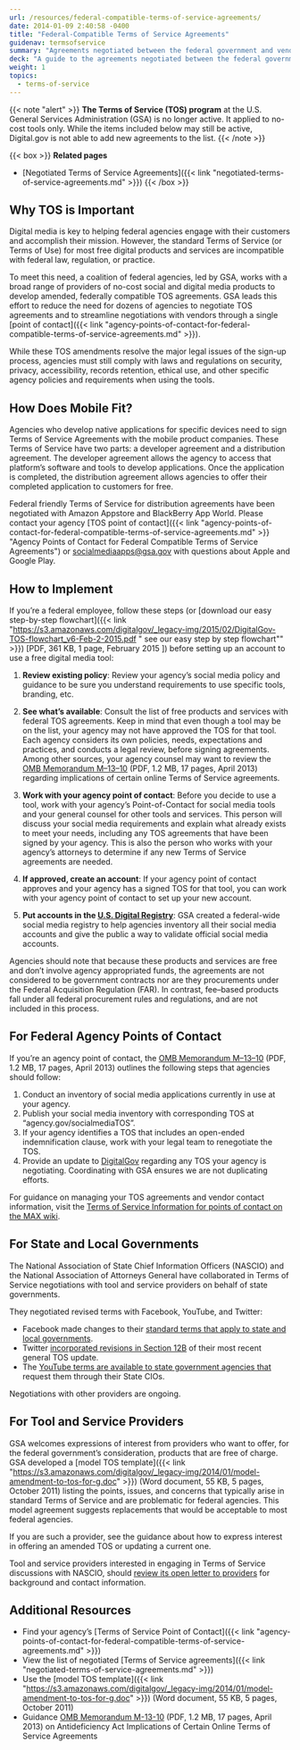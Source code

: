 ```yaml
---
url: /resources/federal-compatible-terms-of-service-agreements/
date: 2014-01-09 2:40:58 -0400
title: "Federal-Compatible Terms of Service Agreements"
guidenav: termsofservice
summary: "Agreements negotiated between the federal government and vendors who offer digital tools and services."
deck: "A guide to the agreements negotiated between the federal government and vendors who offer digital tools and services."
weight: 1
topics:
  - terms-of-service
---
```


{{< note "alert" >}}
**The Terms of Service (TOS) program** at the U.S. General Services Administration (GSA) is no longer active. It applied to no-cost tools only. While the items included below may still be active, Digital.gov is not able to add new agreements to the list.
{{< /note >}}

{{< box >}}
**Related pages**

- [Negotiated Terms of Service Agreements]({{< link "negotiated-terms-of-service-agreements.md" >}})
{{< /box >}}

## Why TOS is Important

Digital media is key to helping federal agencies engage with their customers and accomplish their mission. However, the standard Terms of Service (or Terms of Use) for most free digital products and services are incompatible with federal law, regulation, or practice.

To meet this need, a coalition of federal agencies, led by GSA, works with a broad range of providers of no-cost social and digital media products to develop amended, federally compatible TOS agreements. GSA leads this effort to reduce the need for dozens of agencies to negotiate TOS agreements and to streamline negotiations with vendors through a single [point of contact]({{< link "agency-points-of-contact-for-federal-compatible-terms-of-service-agreements.md" >}}).

While these TOS amendments resolve the major legal issues of the sign-up process, agencies must still comply with laws and regulations on security, privacy, accessibility, records retention, ethical use, and other specific agency policies and requirements when using the tools.

## How Does Mobile Fit?

Agencies who develop native applications for specific devices need to sign Terms of Service Agreements with the mobile product companies. These Terms of Service have two parts: a developer agreement and a distribution agreement. The developer agreement allows the agency to access that platform’s software and tools to develop applications. Once the application is completed, the distribution agreement allows agencies to offer their completed application to customers for free.

Federal friendly Terms of Service for distribution agreements have been negotiated with Amazon Appstore and BlackBerry App World. Please contact your agency [TOS point of contact]({{< link "agency-points-of-contact-for-federal-compatible-terms-of-service-agreements.md" >}} "Agency Points of Contact for Federal Compatible Terms of Service Agreements") or <socialmediaapps@gsa.gov> with questions about Apple and Google Play.

## How to Implement

If you’re a federal employee, follow these steps (or [download our easy step-by-step flowchart]({{< link "https://s3.amazonaws.com/digitalgov/_legacy-img/2015/02/DigitalGov-TOS-flowchart_v6-Feb-2-2015.pdf " see our easy step by step flowchart"" >}}) [PDF, 361 KB, 1 page, February 2015 ]) before setting up an account to use a free digital media tool:

1. **Review existing policy**: Review your agency’s social media policy and guidance to be sure you understand requirements to use specific tools, branding, etc.

2. **See what’s available**: Consult the list of free products and services with federal TOS agreements. Keep in mind that even though a tool may be on the list, your agency may not have approved the TOS for that tool. Each agency considers its own policies, needs, expectations and practices, and conducts a legal review, before signing agreements. Among other sources, your agency counsel may want to review the [OMB Memorandum M–13–10](https://www.whitehouse.gov/sites/whitehouse.gov/files/omb/memoranda/2013/m-13-10.pdf) (PDF, 1.2 MB, 17 pages, April 2013) regarding implications of certain online Terms of Service agreements.

3. **Work with your agency point of contact**: Before you decide to use a tool, work with your agency’s Point-of-Contact for social media tools and your general counsel for other tools and services. This person will discuss your social media requirements and explain what already exists to meet your needs, including any TOS agreements that have been signed by your agency. This is also the person who works with your agency’s attorneys to determine if any new Terms of Service agreements are needed.

4. **If approved, create an account**: If your agency point of contact approves and your agency has a signed TOS for that tool, you can work with your agency point of contact to set up your new account.

5. **Put accounts in the [U.S. Digital Registry](https://digital.gov/services/u-s-digital-registry/)**: GSA created a federal-wide social media registry to help agencies inventory all their social media accounts and give the public a way to validate official social media accounts.

Agencies should note that because these products and services are free and don&#8217;t involve agency appropriated funds, the agreements are not considered to be government contracts nor are they procurements under the Federal Acquisition Regulation (FAR). In contrast, fee–based products fall under all federal procurement rules and regulations, and are not included in this process.

## For Federal Agency Points of Contact

If you’re an agency point of contact, the [OMB Memorandum M–13–10](https://www.whitehouse.gov/sites/whitehouse.gov/files/omb/memoranda/2013/m-13-10.pdf) (PDF, 1.2 MB, 17 pages, April 2013) outlines the following steps that agencies should follow:

1. Conduct an inventory of social media applications currently in use at your agency.
2. Publish your social media inventory with corresponding TOS at &#8220;agency.gov/socialmediaTOS&#8221;.
3. If your agency identifies a TOS that includes an open-ended indemnification clause, work with your legal team to renegotiate the TOS.
4. Provide an update to [DigitalGov](mailto:digitalgov@gsa.gov) regarding any TOS your agency is negotiating. Coordinating with GSA ensures we are not duplicating efforts.

For guidance on managing your TOS agreements and vendor contact information, visit the [Terms of Service Information for points of contact on the MAX wiki](https://login.max.gov/cas/login?service=https%3A%2F%2Fmax.omb.gov%2Fcommunity%2Flogin.action%3Fos_destination%3D%252Fpages%252Fviewpage.action%253FpageId%253D610147341).

## For State and Local Governments

The National Association of State Chief Information Officers (NASCIO) and the National Association of Attorneys General have collaborated in Terms of Service negotiations with tool and service providers on behalf of state governments.

They negotiated revised terms with Facebook, YouTube, and Twitter:

- Facebook made changes to their [standard terms that apply to state and local governments](http://www.facebook.com/terms_pages_gov.php).
- Twitter [incorporated revisions in Section 12B](http://twitter.com/tos) of their most recent general TOS update.
- The [YouTube terms are available to state government agencies that](http://www.nascio.org/newsroom/pressRelease.cfm?id=119) request them through their State CIOs.

Negotiations with other providers are ongoing.

## For Tool and Service Providers

GSA welcomes expressions of interest from providers who want to offer, for the federal government&#8217;s consideration, products that are free of charge. GSA developed a [model TOS template]({{< link "https://s3.amazonaws.com/digitalgov/_legacy-img/2014/01/model-amendment-to-tos-for-g.doc" >}}) (Word document, 55 KB, 5 pages, October 2011) listing the points, issues, and concerns that typically arise in standard Terms of Service and are problematic for federal agencies. This model agreement suggests replacements that would be acceptable to most federal agencies.

If you are such a provider, see the guidance about how to express interest in offering an amended TOS or updating a current one.

Tool and service providers interested in engaging in Terms of Service discussions with NASCIO, should [review its open letter to providers](http://www.nascio.org/advocacy/current/NASCIO-SM-Legal-WG-Open-Letter-to-Providers-Final.pdf) for background and contact information.

## Additional Resources

- Find your agency&#8217;s [Terms of Service Point of Contact]({{< link "agency-points-of-contact-for-federal-compatible-terms-of-service-agreements.md" >}})
- View the list of negotiated [Terms of Service agreements]({{< link "negotiated-terms-of-service-agreements.md" >}})
- Use the [model TOS template]({{< link "https://s3.amazonaws.com/digitalgov/_legacy-img/2014/01/model-amendment-to-tos-for-g.doc" >}}) (Word document, 55 KB, 5 pages, October 2011)
- Guidance [OMB Memorandum M-13-10](https://www.whitehouse.gov/sites/whitehouse.gov/files/omb/memoranda/2013/m-13-10.pdf) (PDF, 1.2 MB, 17 pages, April 2013) on Antideficiency Act Implications of Certain Online Terms of Service Agreements
